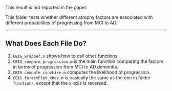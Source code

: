 This result is not reported in the paper.

This folder tests whether different atrophy factors are associated with different probabilities of progressing from MCI to AD.

---

## What Does Each File Do?

1. `CBIG_wrapper.m` shows how to call other functions.
2. `CBIG_compare_progression.m` is the main function comparing the factors in terms of progression from MCI to AD dementia.
3. `CBIG_compute_convLike.m` computes the likelihood of progression.
4. `CBIG_forestPlot_xRev.m` is basically the same as the one in folder `function/`, except that the x-axis is reversed.
